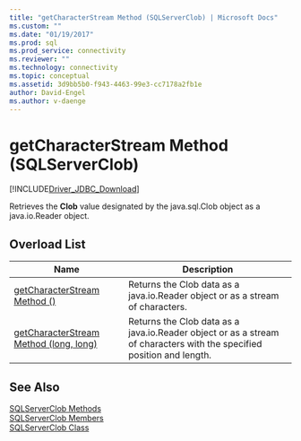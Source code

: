 ```yaml
---
title: "getCharacterStream Method (SQLServerClob) | Microsoft Docs"
ms.custom: ""
ms.date: "01/19/2017"
ms.prod: sql
ms.prod_service: connectivity
ms.reviewer: ""
ms.technology: connectivity
ms.topic: conceptual
ms.assetid: 3d9bb5b0-f943-4463-99e3-cc7178a2fb1e
author: David-Engel
ms.author: v-daenge
---
```

# getCharacterStream Method (SQLServerClob)
[!INCLUDE[Driver_JDBC_Download](../../../includes/driver_jdbc_download.md)]

  Retrieves the **Clob** value designated by the java.sql.Clob object as a java.io.Reader object.  
  
## Overload List  
  
|Name|Description|  
|----------|-----------------|  
|[getCharacterStream Method &#40;&#41;](../../../connect/jdbc/reference/getcharacterstream-method.md)|Returns the Clob data as a java.io.Reader object or as a stream of characters.|  
|[getCharacterStream Method &#40;long, long&#41;](../../../connect/jdbc/reference/getcharacterstream-method-long-long.md)|Returns the Clob data as a java.io.Reader object or as a stream of characters with the specified position and length.|  
  
## See Also  
 [SQLServerClob Methods](../../../connect/jdbc/reference/sqlserverclob-methods.md)   
 [SQLServerClob Members](../../../connect/jdbc/reference/sqlserverclob-members.md)   
 [SQLServerClob Class](../../../connect/jdbc/reference/sqlserverclob-class.md)  
  
  
